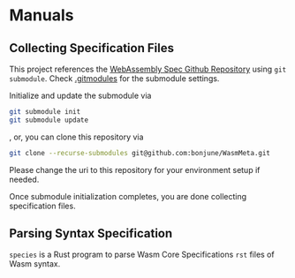 # Manuals

## Collecting Specification Files

This project references the [WebAssembly Spec Github Repository](https://github.com/WebAssembly/spec/tree/main/document/core) using `git submodule`.
Check [.gitmodules](.gitmodules) for the submodule settings.

Initialize and update the submodule via

``` bash
git submodule init
git submodule update
```

, or, you can clone this repository via

```bash
git clone --recurse-submodules git@github.com:bonjune/WasmMeta.git
```

Please change the uri to this repository for your environment setup if needed.

Once submodule initialization completes, you are done collecting specification files.

## Parsing Syntax Specification

`species` is a Rust program to parse Wasm Core Specifications `rst` files of Wasm syntax.
